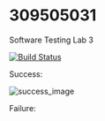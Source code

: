 # 309505031
Software Testing Lab 3

[![Build Status](https://travis-ci.com/Shoot-to-root/309505031.svg?branch=main)](https://travis-ci.com/Shoot-to-root/309505031)

Success:

![success_image](https://user-images.githubusercontent.com/36467319/113175882-7ddb7100-927e-11eb-8386-96d387891f18.png)

Failure:

